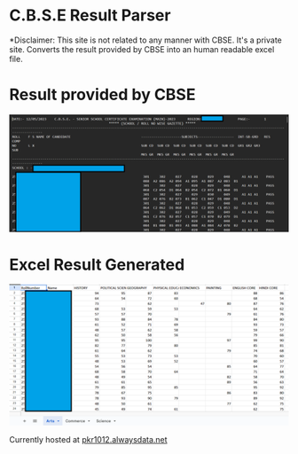 # C.B.S.E Result Parser
*Disclaimer: This site is not related to any manner with CBSE. It's a private site. 
Converts the result provided by CBSE into an human readable excel file.
# Result provided by CBSE
![Alt txt file data](/impls/fixb.png)

# Excel Result Generated
![Alt excel file data](/impls/fix.png)

Currently hosted at [pkr1012.alwaysdata.net](pkr1012.alwaysdata.net)
